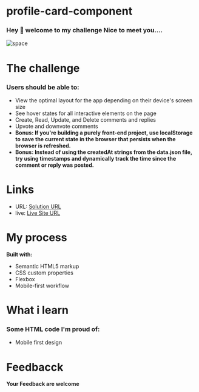 # profile-card-component
### Hey :wave: welcome to my challenge Nice to meet you.... 

![space](https://github.com/tdmoree/profile-card-component/assets/127156119/0f2d0c6f-8994-410c-9392-b3f0f69327b2)

# The challenge

### Users should be able to:

- View the optimal layout for the app depending on their device's screen size
- See hover states for all interactive elements on the page
- Create, Read, Update, and Delete comments and replies
- Upvote and downvote comments
- **Bonus: If you're building a purely front-end project, use localStorage to save the current state in the browser that persists when the browser is refreshed.**
- **Bonus: Instead of using the createdAt strings from the data.json file, try using timestamps and dynamically track the time since the comment or reply was posted.**

# Links
- URL: [Solution URL](https://github.com/tdmoree/profile-card-component.git)
- live: [Live Site URL]( https://tdmoree.github.io/profile-card-component/)

 # My process
 **Built with:**
   - Semantic HTML5 markup
   - CSS custom properties
   - Flexbox
   - Mobile-first workflow

# What i learn 

### Some HTML code I'm proud of:
- Mobile first design

# Feedbacck

**Your Feedback are welcome**
